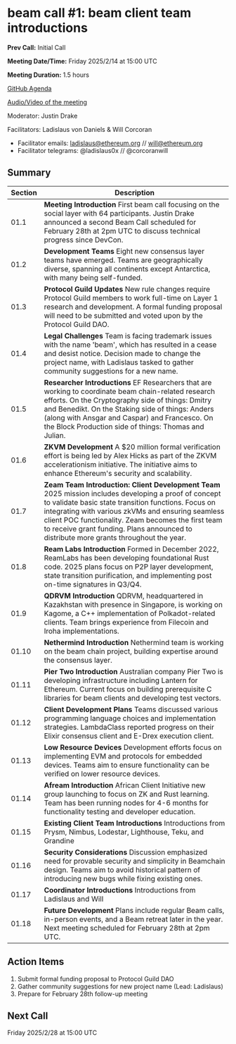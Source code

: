 # beam call #1: beam client team introductions

**Prev Call:** Initial Call

**Meeting Date/Time:** Friday 2025/2/14 at 15:00 UTC

**Meeting Duration:** 1.5 hours

[GitHub Agenda](https://github.com/ethereum/pm/issues/1327)

[Audio/Video of the meeting](https://www.youtube.com/watch?v=sSx6juIu4AI)

Moderator: Justin Drake

Facilitators: Ladislaus von Daniels & Will Corcoran
- Facilitator emails: ladislaus@ethereum.org // will@ethereum.org
- Facilitator telegrams: @ladislaus0x // @corcoranwill



## Summary

| Section | Description |
|---------|-------------|
| 01.1 | **Meeting Introduction** First beam call focusing on the social layer with 64 participants. Justin Drake announced a second Beam Call scheduled for February 28th at 2pm UTC to discuss technical progress since DevCon. |
| 01.2 | **Development Teams** Eight new consensus layer teams have emerged. Teams are geographically diverse, spanning all continents except Antarctica, with many being self-funded. |
| 01.3 | **Protocol Guild Updates** New rule changes require Protocol Guild members to work full-time on Layer 1 research and development. A formal funding proposal will need to be submitted and voted upon by the Protocol Guild DAO. |
| 01.4 | **Legal Challenges** Team is facing trademark issues with the name 'beam', which has resulted in a cease and desist notice. Decision made to change the project name, with Ladislaus tasked to gather community suggestions for a new name. |
| 01.5 | **Researcher Introductions** EF Researchers that are working to coordinate beam chain-related research efforts. On the Cryptography side of things: Dmitry and Benedikt. On the Staking side of things: Anders (along with Ansgar and Caspar) and Francesco. On the Block Production side of things: Thomas and Julian. |
| 01.6 | **ZKVM Development** A $20 million formal verification effort is being led by Alex Hicks as part of the ZKVM accelerationism initiative. The initiative aims to enhance Ethereum's security and scalability. |
| 01.7 | **Zeam Team Introduction: Client Development Team** 2025 mission includes developing a proof of concept to validate basic state transition functions. Focus on integrating with various zkVMs and ensuring seamless client POC functionality. Zeam becomes the first team to receive grant funding. Plans announced to distribute more grants throughout the year. |
| 01.8 | **Ream Labs Introduction** Formed in December 2022, ReamLabs has been developing foundational Rust code. 2025 plans focus on P2P layer development, state transition purification, and implementing post on-time signatures in Q3/Q4. |
| 01.9 | **QDRVM Introduction** QDRVM, headquartered in Kazakhstan with presence in Singapore, is working on Kagome, a C++ implementation of Polkadot-related clients. Team brings experience from Filecoin and Iroha implementations. |
| 01.10 | **Nethermind Introduction** Nethermind team is working on the beam chain project, building expertise around the consensus layer. |
| 01.11 | **Pier Two Introduction** Australian company Pier Two is developing infrastructure including Lantern for Ethereum. Current focus on building prerequisite C libraries for beam clients and developing test vectors. |
| 01.12 | **Client Development Plans** Teams discussed various programming language choices and implementation strategies. LambdaClass reported progress on their Elixir consensus client and E-Drex execution client. |
| 01.13 | **Low Resource Devices** Development efforts focus on implementing EVM and protocols for embedded devices. Teams aim to ensure functionality can be verified on lower resource devices. |
| 01.14 | **Afream Introduction** African Client Initiative new group launching to focus on ZK and Rust learning. Team has been running nodes for 4-6 months for functionality testing and developer education. |
| 01.15 | **Existing Client Team Introductions** Introductions from Prysm, Nimbus, Lodestar, Lighthouse, Teku, and Grandine |
| 01.16 | **Security Considerations** Discussion emphasized need for provable security and simplicity in Beamchain design. Teams aim to avoid historical pattern of introducing new bugs while fixing existing ones. |
| 01.17 | **Coordinator Introductions** Introductions from Ladislaus and Will |
| 01.18 | **Future Development** Plans include regular Beam calls, in-person events, and a Beam retreat later in the year. Next meeting scheduled for February 28th at 2pm UTC. |

## Action Items

1. Submit formal funding proposal to Protocol Guild DAO
2. Gather community suggestions for new project name (Lead: Ladislaus)
3. Prepare for February 28th follow-up meeting

## Next Call

Friday 2025/2/28 at 15:00 UTC
